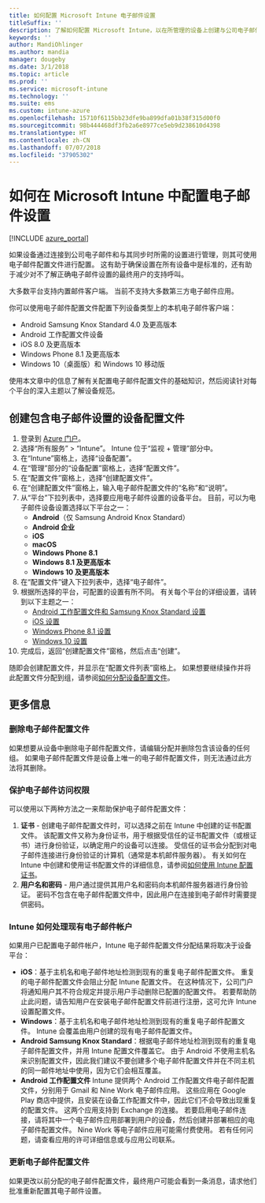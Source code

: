 ```yaml
---
title: 如何配置 Microsoft Intune 电子邮件设置
titleSuffix: ''
description: 了解如何配置 Microsoft Intune，以在所管理的设备上创建与公司电子邮件的连接。
keywords: ''
author: MandiOhlinger
ms.author: mandia
manager: dougeby
ms.date: 3/1/2018
ms.topic: article
ms.prod: ''
ms.service: microsoft-intune
ms.technology: ''
ms.suite: ems
ms.custom: intune-azure
ms.openlocfilehash: 15710f6115bb23dfe9ba899dfa01b38f315d00f0
ms.sourcegitcommit: 98b444468df3fb2a6e8977ce5eb9d238610d4398
ms.translationtype: HT
ms.contentlocale: zh-CN
ms.lasthandoff: 07/07/2018
ms.locfileid: "37905302"
---
```

# <a name="how-to-configure-email-settings-in-microsoft-intune"></a>如何在 Microsoft Intune 中配置电子邮件设置

[!INCLUDE [azure_portal](./includes/azure_portal.md)]

如果设备通过连接到公司电子邮件和与其同步时所需的设置进行管理，则其可使用电子邮件配置文件进行配置。 这有助于确保设置在所有设备中是标准的，还有助于减少对不了解正确电子邮件设置的最终用户的支持呼叫。

大多数平台支持内置邮件客户端。 当前不支持大多数第三方电子邮件应用。

你可以使用电子邮件配置文件配置下列设备类型上的本机电子邮件客户端：

- Android Samsung Knox Standard 4.0 及更高版本
- Android 工作配置文件设备
- iOS 8.0 及更高版本
- Windows Phone 8.1 及更高版本
- Windows 10（桌面版）和 Windows 10 移动版

使用本文章中的信息了解有关配置电子邮件配置文件的基础知识，然后阅读针对每个平台的深入主题以了解设备规范。

## <a name="create-a-device-profile-containing-email-settings"></a>创建包含电子邮件设置的设备配置文件

1. 登录到 [Azure 门户](https://portal.azure.com)。
2. 选择“所有服务” > “Intune”。 Intune 位于“监视 + 管理”部分中。
3. 在“Intune”窗格上，选择“设备配置”。
2. 在“管理”部分的“设备配置”窗格上，选择“配置文件”。
3. 在“配置文件”窗格上，选择“创建配置文件”。
4. 在“创建配置文件”窗格上，输入电子邮件配置文件的“名称”和“说明”。
5. 从“平台”下拉列表中，选择要应用电子邮件设置的设备平台。 目前，可以为电子邮件设备设置选择以下平台之一：
    - **Android**（仅 Samsung Android Knox Standard）
    - **Android 企业**
    - **iOS**
    - **macOS**
    - **Windows Phone 8.1**
    - **Windows 8.1 及更高版本**
    - **Windows 10 及更高版本**
6. 在“配置文件”键入下拉列表中，选择“电子邮件”。
7. 根据所选择的平台，可配置的设置有所不同。 有关每个平台的详细设置，请转到以下主题之一：
    - [Android 工作配置文件和 Samsung Knox Standard 设置](email-settings-android.md)
    - [iOS 设置](email-settings-ios.md)
    - [Windows Phone 8.1 设置](email-settings-windows-phone-8-1.md)
    - [Windows 10 设置](email-settings-windows-10.md)
8. 完成后，返回“创建配置文件”窗格，然后点击“创建”。

随即会创建配置文件，并显示在“配置文件列表”窗格上。
如果想要继续操作并将此配置文件分配到组，请参阅[如何分配设备配置文件](device-profile-assign.md)。

## <a name="further-information"></a>更多信息

### <a name="remove-an-email-profile"></a>删除电子邮件配置文件

如果想要从设备中删除电子邮件配置文件，请编辑分配并删除包含该设备的任何组。 如果电子邮件配置文件是设备上唯一的电子邮件配置文件，则无法通过此方法将其删除。

### <a name="securing-email-access"></a>保护电子邮件访问权限

可以使用以下两种方法之一来帮助保护电子邮件配置文件：

1. **证书** - 创建电子邮件配置文件时，可以选择之前在 Intune 中创建的证书配置文件。 该配置文件又称为身份证书，用于根据受信任的证书配置文件（或根证书）进行身份验证，以确定用户的设备可以连接。 受信任的证书会分配到对电子邮件连接进行身份验证的计算机（通常是本机邮件服务器）。
有关如何在 Intune 中创建和使用证书配置文件的详细信息，请参阅[如何使用 Intune 配置证书](certificates-configure.md)。
2. **用户名和密码** - 用户通过提供其用户名和密码向本机邮件服务器进行身份验证。
密码不包含在电子邮件配置文件中，因此用户在连接到电子邮件时需要提供密码。


### <a name="how-intune-handles-existing-email-accounts"></a>Intune 如何处理现有电子邮件帐户

如果用户已配置电子邮件帐户，Intune 电子邮件配置文件分配结果将取决于设备平台：

- **iOS**：基于主机名和电子邮件地址检测到现有的重复电子邮件配置文件。 重复的电子邮件配置文件会阻止分配 Intune 配置文件。 在这种情况下，公司门户将通知用户其不符合规定并提示用户手动删除已配置的配置文件。 若要帮助防止此问题，请告知用户在安装电子邮件配置文件前进行注册，这可允许 Intune 设置配置文件。
- **Windows**：基于主机名和电子邮件地址检测到现有的重复电子邮件配置文件。 Intune 会覆盖由用户创建的现有电子邮件配置文件。
- **Android Samsung Knox Standard**：根据电子邮件地址检测到现有的重复电子邮件配置文件，并用 Intune 配置文件覆盖它。
由于 Android 不使用主机名来识别配置文件，因此我们建议不要创建多个电子邮件配置文件并在不同主机的同一邮件地址中使用，因为它们会相互覆盖。
- **Android 工作配置文件** Intune 提供两个 Android 工作配置文件电子邮件配置文件，分别用于 Gmail 和 Nine Work 电子邮件应用。 这些应用在 Google Play 商店中提供，且安装在设备工作配置文件中，因此它们不会导致出现重复的配置文件。 这两个应用支持到 Exchange 的连接。 若要启用电子邮件连接，请将其中一个电子邮件应用部署到用户的设备，然后创建并部署相应的电子邮件配置文件。 Nine Work 等电子邮件应用可能需付费使用。 若有任何问题，请查看应用的许可详细信息或与应用公司联系。

### <a name="update-an-email-profile"></a>更新电子邮件配置文件

如果更改以前分配的电子邮件配置文件，最终用户可能会看到一条消息，请求他们批准重新配置其电子邮件设置。
